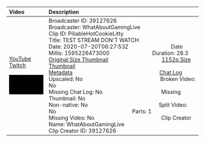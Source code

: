 |Video|Description|
|:---|:---|
|[YouTube](https://www.youtube.com/)<br>[Twitch](https://clips.twitch.tv/PiliableHotCookieLitty)<br><br>[<img src="../../../../../39127626/clips/thumbnails_1152p/2020/7/1595226473000_2020_07_20T06_27_53Z_39127626_PiliableHotCookieLitty_clips_thumbnails_1152p_vod-684949462-offset-710-preview-2048x1152.jpg" width="200">](https://www.youtube.com/)|Broadcaster ID: 39127626          Broadcaster: WhatAboutGamingLive<br>Clip ID: PiliableHotCookieLitty             <br>Title: TEST STREAM DON'T WATCH<br>Date: 2020-07-20T06:27:53Z        Date Millis: 1595226473000        Duration: 28.3<br>[Original Size Thumbnail](../../../../../39127626/clips/thumbnails_orig/2020/7/1595226473000_2020_07_20T06_27_53Z_39127626_PiliableHotCookieLitty_clips_thumbnails_orig_vod-684949462-offset-710-preview-0x0.jpg)          [1152p Size Thumbnail](../../../../../39127626/clips/thumbnails_1152p/2020/7/1595226473000_2020_07_20T06_27_53Z_39127626_PiliableHotCookieLitty_clips_thumbnails_1152p_vod-684949462-offset-710-preview-2048x1152.jpg)<br>[Metadata](../../../../../39127626/clips/metadata/2020/7/1595226473000_2020_07_20T06_27_53Z_39127626_PiliableHotCookieLitty_clip_metadata.json)                 [Chat Log](../../../../../39127626/clips/chatlogs/2020/7/2020-07-20T06_27_53Z_39127626_PiliableHotCookieLitty_chat.json)<br>Upscaled: No                Broken Video: No<br>Missing Chat Log: No           Missing Thumbnail: No<br>Non-native: No              Split Video: No               Parts: 1<br>Missing Video: No              Clip Creator Name: WhatAboutGamingLive<br>Clip Creator ID: 39127626
